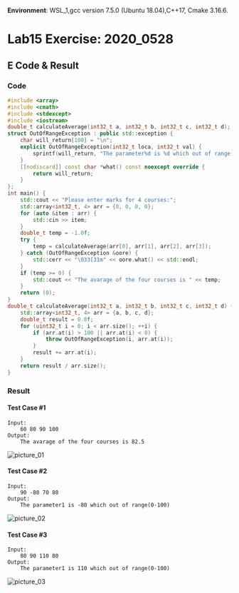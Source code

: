 <!--
 * @Github: https://github.com/Certseeds/CS205_C_CPP
 * @Organization: SUSTech
 * @Author: nanoseeds
 * @Date: 2020-05-28 22:16:11
 * @LastEditors: nanoseeds
 * @LastEditTime: 2021-02-09 09:41:17
 * @License: CC-BY-NC-SA_V4_0 or any later version 
 -->

**Environment**: WSL_1,gcc version 7.5.0 (Ubuntu 18.04),C++17, Cmake 3.16.6.

# Lab15 Exercise: 2020_0528

## E Code & Result

### Code

``` cpp
#include <array>
#include <cmath>
#include <stdexcept>
#include <iostream>
double_t calculateAverage(int32_t a, int32_t b, int32_t c, int32_t d);
struct OutOfRangeException : public std::exception {
    char will_return[100] = "\n";
    explicit OutOfRangeException(int32_t loca, int32_t val) {
        sprintf(will_return, "The parameter%d is %d which out of range(0-100)", loca, val);
    }
    [[nodiscard]] const char *what() const noexcept override {
        return will_return;
    }
};
int main() {
    std::cout << "Please enter marks for 4 courses:";
    std::array<int32_t, 4> arr = {0, 0, 0, 0};
    for (auto &item : arr) {
        std::cin >> item;
    }
    double_t temp = -1.0f;
    try {
        temp = calculateAverage(arr[0], arr[1], arr[2], arr[3]);
    } catch (OutOfRangeException &oore) {
        std::cerr << "\033[31m" << oore.what() << std::endl;
    }
    if (temp >= 0) {
        std::cout << "The avarage of the four courses is " << temp;
    }
    return (0);
}
double_t calculateAverage(int32_t a, int32_t b, int32_t c, int32_t d) {
    std::array<int32_t, 4> arr = {a, b, c, d};
    double_t result = 0.0f;
    for (uint32_t i = 0; i < arr.size(); ++i) {
        if (arr.at(i) > 100 || arr.at(i) < 0) {
            throw OutOfRangeException(i, arr.at(i));
        }
        result += arr.at(i);
    }
    return result / arr.size();
}
```

### Result

#### Test Case #1

``` log
Input:
    60 80 90 100
Output:
    The avarage of the four courses is 82.5
```

![picture_01](./lab15_01.png)

#### Test Case #2

``` log
Input:
    90 -80 70 80
Output:
    The parameter1 is -80 which out of range(0-100)
```

![picture_02](./lab15_02.png)

#### Test Case #3

``` log
Input:
    80 90 110 80
Output:
    The parameter1 is 110 which out of range(0-100)
```

![picture_03](./lab15_03.png)